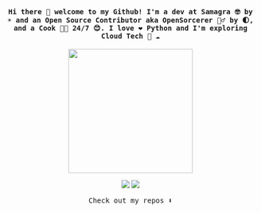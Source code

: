<h4 align="center"><samp> Hi there 👋  welcome to my Github! I'm a dev at Samagra 🤓 by ☀️ and an Open Source Contributor aka OpenSorcerer 🧙‍♂️ by 🌓, and a Cook 👨‍🍳 24/7 😊. I love ❤️ Python and I'm exploring Cloud Tech 🐍 ☁️ </samp></h4>

<p align="center">
  <img width="250" src="https://media2.giphy.com/media/v1.Y2lkPTc5MGI3NjExa3Jvd2xqdmh4aGxwbGtrenh1ZWFwazdoNWJubGc0YTBpNmZodnZ0ZiZlcD12MV9pbnRlcm5hbF9naWZfYnlfaWQmY3Q9Zw/f9DdpNOTHGO9OG90S7/giphy.gif">
</p>


<p align="center">
<a href= "mailto:itskanishkp.py@gmail.com"><img src="https://img.icons8.com/material-outlined/32/000000/mail.png"/></a>
<a href= "https://kanishk.fosscu.org/"><img src="https://img.icons8.com/material-outlined/32/000000/web-design.png"/></a>
</p>

<p align="center"><samp>
Check out my repos ⬇️  
  </samp>
</p>
